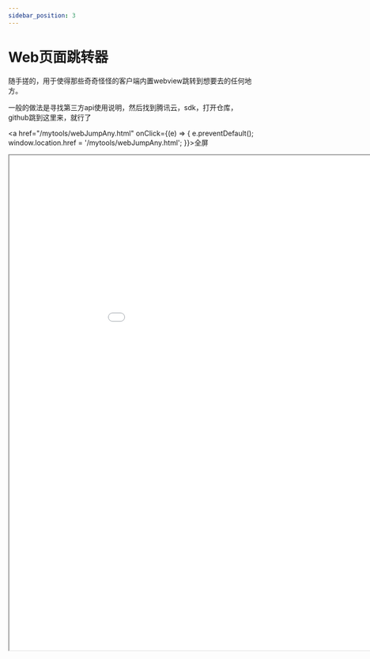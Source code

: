 ```yaml
---
sidebar_position: 3
---
```


# Web页面跳转器

随手搓的，用于使得那些奇奇怪怪的客户端内置webview跳转到想要去的任何地方。

一般的做法是寻找第三方api使用说明，然后找到腾讯云，sdk，打开仓库，github跳到这里来，就行了

<a href="/mytools/webJumpAny.html" onClick={(e) => { e.preventDefault(); window.location.href = '/mytools/webJumpAny.html'; }}>全屏</a>

<iframe src="/mytools/webJumpAny.html" width="1000px" height="1000px"></iframe>